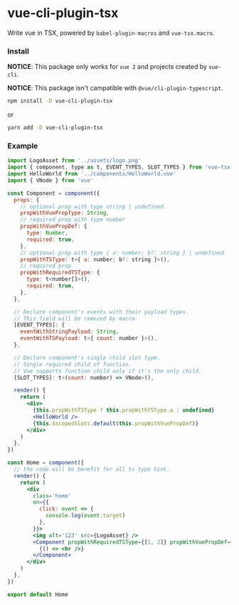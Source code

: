 # vue-cli-plugin-tsx

Write vue in TSX, powered by `babel-plugin-macros` and `vue-tsx.macro`.

### Install

**NOTICE**: This package only works for `vue 2` and projects created by `vue-cli`.

**NOTICE**: This package isn't campatible with `@vue/cli-plugin-typescript`.

```bash
npm install -D vue-cli-plugin-tsx
```

or

```bash
yarn add -D vue-cli-plugin-tsx
```

### Example

```jsx
import LogoAsset from '../assets/logo.png'
import { component, type as t, EVENT_TYPES, SLOT_TYPES } from 'vue-tsx.macro'
import HelloWorld from '../components/HelloWorld.vue'
import { VNode } from 'vue'

const Component = component({
  props: {
    // optional prop with type string | undefined.
    propWithVuePropType: String,
    // required prop with type number
    propWithVuePropDef: {
      type: Number,
      required: true,
    },
    // optional prop with type { a: number; b?: string } | undefined
    propWithTSType: t<{ a: number; b?: string }>(),
    // required prop
    propWithRequiredTSType: {
      type: t<number[]>(),
      required: true,
    },
  },

  // Declare component's events with their payload types.
  // This field will be removed by macro.
  [EVENT_TYPES]: {
    eventWithStringPayload: String,
    eventWithTSPayload: t<{ count: number }>(),
  },

  // Declare component's single child slot type.
  // Single required child of function.
  // Vue supports function child only if it's the only child.
  [SLOT_TYPES]: t<(count: number) => VNode>(),

  render() {
    return (
      <div>
        {this.propWithTSType ? this.propWithTSType.a : undefined}
        <HelloWorld />
        {this.$scopedSlots.default(this.propWithVuePropDef)}
      </div>
    )
  },
})

const Home = component({
  // the code will be benefit for all ts type hint.
  render() {
    return (
      <div
        class='home'
        on={{
          click: event => {
            console.log(event.target)
          },
        }}>
        <img alt='123' src={LogoAsset} />
        <Component propWithRequiredTSType={[1, 2]} propWithVuePropDef={123}>
          {() => <hr />}
        </Component>
      </div>
    )
  },
})

export default Home
```
